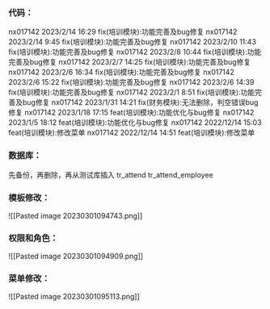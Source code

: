 ### 代码：
nx017142 2023/2/14 16:29 fix(培训模块):功能完善及bug修复
nx017142 2023/2/14 9:45 fix(培训模块):功能完善及bug修复
nx017142 2023/2/10 11:43 fix(培训模块):功能完善及bug修复
nx017142 2023/2/8 10:44 fix(培训模块):功能完善及bug修复
nx017142 2023/2/7 14:25 fix(培训模块):功能完善及bug修复
nx017142 2023/2/6 16:34 fix(培训模块):功能完善及bug修复
nx017142 2023/2/6 15:22 fix(培训模块):功能完善及bug修复
nx017142 2023/2/6 14:39 fix(培训模块):功能完善及bug修复
nx017142 2023/2/1 8:51 fix(培训模块):功能完善及bug修复
nx017142 2023/1/31 14:21 fix(财务模块):无法删除，判空错误bug修复
nx017142 2023/1/18 17:15 feat(培训模块):功能优化与bug修复
nx017142 2023/1/5 18:12 feat(培训模块):功能优化与bug修复
nx017142 2022/12/14 15:03 feat(培训模块):修改菜单
nx017142 2022/12/14 14:51 feat(培训模块):修改菜单

### 数据库：
先备份，再删除，再从测试库插入
tr_attend
tr_attend_employee

### 模板修改：
![[Pasted image 20230301094743.png]]

### 权限和角色：
![[Pasted image 20230301094909.png]]

### 菜单修改：
![[Pasted image 20230301095113.png]]

